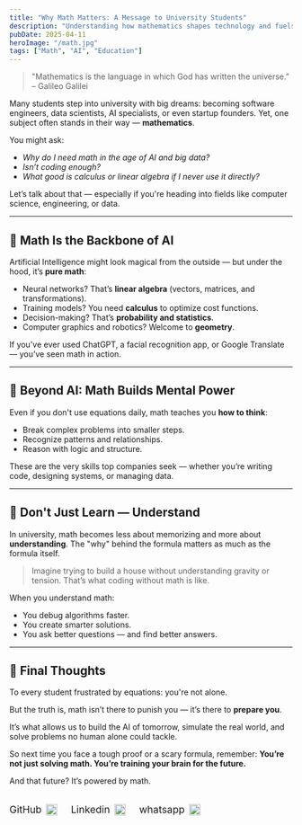 ```yaml
---
title: "Why Math Matters: A Message to University Students"
description: "Understanding how mathematics shapes technology and fuels modern AI."
pubDate: 2025-04-11
heroImage: "/math.jpg"
tags: ["Math", "AI", "Education"]
---
```


> "Mathematics is the language in which God has written the universe." – Galileo Galilei

Many students step into university with big dreams: becoming software engineers, data scientists, AI specialists, or even startup founders. Yet, one subject often stands in their way — **mathematics**.

You might ask:

- *Why do I need math in the age of AI and big data?*
- *Isn’t coding enough?*
- *What good is calculus or linear algebra if I never use it directly?*

Let’s talk about that — especially if you're heading into fields like computer science, engineering, or data.

---

## 📌 Math Is the Backbone of AI

Artificial Intelligence might look magical from the outside — but under the hood, it’s **pure math**:

- Neural networks? That’s **linear algebra** (vectors, matrices, and transformations).
- Training models? You need **calculus** to optimize cost functions.
- Decision-making? That’s **probability and statistics**.
- Computer graphics and robotics? Welcome to **geometry**.

If you've ever used ChatGPT, a facial recognition app, or Google Translate — you’ve seen math in action.

---

## 🚀 Beyond AI: Math Builds Mental Power

Even if you don't use equations daily, math teaches you **how to think**:

- Break complex problems into smaller steps.
- Recognize patterns and relationships.
- Reason with logic and structure.

These are the very skills top companies seek — whether you’re writing code, designing systems, or managing data.

---

## 🧠 Don't Just Learn — Understand

In university, math becomes less about memorizing and more about **understanding**. The "why" behind the formula matters as much as the formula itself.

> Imagine trying to build a house without understanding gravity or tension. That’s what coding without math is like.

When you understand math:
- You debug algorithms faster.
- You create smarter solutions.
- You ask better questions — and find better answers.

---

## 🎯 Final Thoughts

To every student frustrated by equations: you're not alone.

But the truth is, math isn’t there to punish you — it’s there to **prepare you**.

It’s what allows us to build the AI of tomorrow, simulate the real world, and solve problems no human alone could tackle.

So next time you face a tough proof or a scary formula, remember:
**You’re not just solving math. You’re training your brain for the future.**

And that future? It’s powered by math.
</div>
<div dir="rtl" style="text-align: right; margin-top: 2rem; font-size: 1.1rem; display: flex; flex-direction: row; gap: 1.5rem; justify-content: flex-end; align-items: center; flex-wrap: wrap;">

<a href="https://wa.me/0905348533610" target="_blank" style="text-decoration: none; color: inherit; display: flex; align-items: center;">
  <img src="https://cdn.jsdelivr.net/npm/simple-icons@v9/icons/whatsapp.svg" alt="WhatsApp" width="20" style="margin-left: 8px;" />
  whatsapp
</a>

<a href="https://www.linkedin.com/in/bassel-alawidat-8b2292374/" target="_blank" style="text-decoration: none; color: inherit; display: flex; align-items: center;">
  <img src="https://cdn.jsdelivr.net/npm/simple-icons@v9/icons/linkedin.svg" alt="LinkedIn" width="20" style="margin-left: 8px;" />
  Linkedin
</a>

<a href="https://github.com/Bassel-Alawidat" target="_blank" style="text-decoration: none; color: inherit; display: flex; align-items: center;">
  <img src="https://cdn.jsdelivr.net/npm/simple-icons@v9/icons/github.svg" alt="GitHub" width="20" style="margin-left: 8px;" />
  GitHub
</a>
</div>